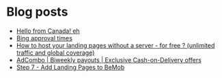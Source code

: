 # Blog posts
<!-- BLOG-POST-LIST:START -->
- [Hello from Canada! eh](https://afflift.com/f/threads/hello-from-canada-eh.10519/)
- [Bing approval times](https://afflift.com/f/threads/bing-approval-times.10521/)
- [How to host your landing pages without a server - for free ? &lpar;unlimited traffic and global coverage&rpar;](https://afflift.com/f/threads/how-to-host-your-landing-pages-without-a-server-for-free-unlimited-traffic-and-global-coverage.10527/)
- [AdCombo | Biweekly payouts | Exclusive Cash-on-Delivery offers](https://afflift.com/f/threads/adcombo-biweekly-payouts-exclusive-cash-on-delivery-offers.3509/)
- [Step 7 - Add Landing Pages to BeMob](https://afflift.com/f/threads/step-7-add-landing-pages-to-bemob.7478/)
<!-- BLOG-POST-LIST:END -->

